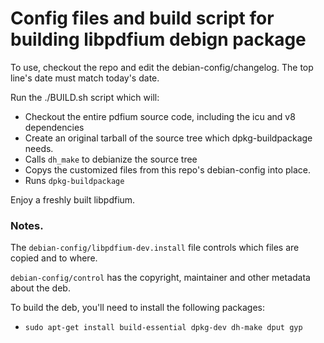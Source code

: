 # Config files and build script for building libpdfium debign package

To use, checkout the repo and edit the debian-config/changelog.  The top line's date must
match today's date.

Run the ./BUILD.sh script which will:

 * Checkout the entire pdfium source code, including the icu and v8 dependencies
 * Create an original tarball of the source tree which dpkg-buildpackage needs.
 * Calls `dh_make` to debianize the source tree
 * Copys the customized files from this repo's debian-config into place.
 * Runs `dpkg-buildpackage`

Enjoy a freshly built libpdfium.


### Notes.

The `debian-config/libpdfium-dev.install` file controls which files are copied and to where.

`debian-config/control` has the copyright, maintainer and other metadata about the deb.

To build the deb, you'll need to install the following packages:

  * `sudo apt-get install build-essential dpkg-dev dh-make dput gyp`
